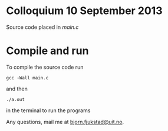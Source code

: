 # Colloquium 10 September 2013
Source code placed in _main.c_ 

# Compile and run
To compile the source code run 
    
    gcc -Wall main.c 

and then

    ./a.out

in the terminal to run the programs

Any questions, mail me at bjorn.fjukstad@uit.no.
